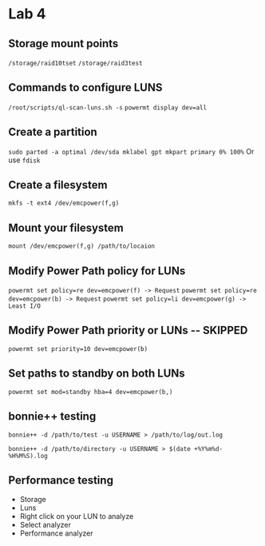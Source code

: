 # Lab 4

## Storage mount points
`/storage/raid10tset`
`/storage/raid3test`

## Commands to configure LUNS
`/root/scripts/ql-scan-luns.sh -s`
`powermt display dev=all`

## Create a partition
`sudo parted -a optimal /dev/sda mklabel gpt mkpart primary 0% 100%`
Or use `fdisk`

## Create a filesystem
`mkfs -t ext4 /dev/emcpower(f,g)`

## Mount your filesystem
`mount /dev/emcpower(f,g) /path/to/locaion`

## Modify Power Path policy for LUNs
`powermt set policy=re dev=emcpower(f) -> Request`
`powermt set policy=re dev=emcpower(b) -> Request`
`powermt set policy=li dev=emcpower(g) -> Least I/O`

## Modify Power Path priority or LUNs -- SKIPPED
`powermt set priority=10 dev=emcpower(b)`

## Set paths to standby on both LUNs
`powermt set mod=standby hba=4 dev=emcpower(b,)`

## bonnie++ testing
```bonnie++ -d /path/to/test -u USERNAME > /path/to/log/out.log```

```bonnie++ -d /path/to/directory -u USERNAME > $(date +%Y%m%d-%H%M%S).log```

## Performance testing
- Storage
- Luns
- Right click on your LUN to analyze
- Select analyzer
- Performance analyzer
